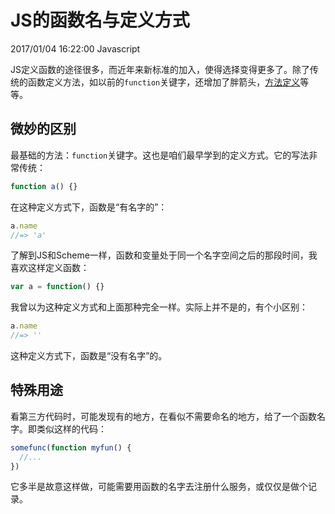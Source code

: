 # JS的函数名与定义方式
2017/01/04 16:22:00
Javascript


JS定义函数的途径很多，而近年来新标准的加入，使得选择变得更多了。除了传统的函数定义方法，如以前的`function`关键字，还增加了胖箭头，[方法定义][jsmethod]等等。


## 微妙的区别

最基础的方法：`function`关键字。这也是咱们最早学到的定义方式。它的写法非常传统：
```js
function a() {}
```

在这种定义方式下，函数是“有名字的”：
```js
a.name
//=> 'a'
```

了解到JS和Scheme一样，函数和变量处于同一个名字空间之后的那段时间，我喜欢这样定义函数：
```js
var a = function() {}
```

我曾以为这种定义方式和上面那种完全一样。实际上并不是的，有个小区别：
```js
a.name
//=> ''
```

这种定义方式下，函数是“没有名字”的。


## 特殊用途

看第三方代码时，可能发现有的地方，在看似不需要命名的地方，给了一个函数名字。即类似这样的代码：

```js
somefunc(function myfun() {
  //...
})
```

它多半是故意这样做，可能需要用函数的名字去注册什么服务，或仅仅是做个记录。

[jsmethod]: /WeirdMethodDefinition.html
